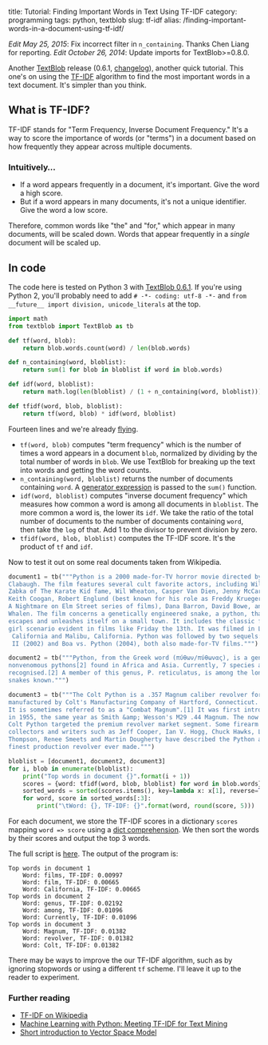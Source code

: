 title: Tutorial: Finding Important Words in Text Using TF-IDF
category: programming
tags: python, textblob
slug: tf-idf
alias: /finding-important-words-in-a-document-using-tf-idf/

*Edit May 25, 2015*: Fix incorrect filter in `n_containing`. Thanks Chen Liang for reporting.
*Edit October 26, 2014*: Update imports for TextBlob>=0.8.0.

Another [TextBlob][] release (0.6.1, [changelog](https://textblob.readthedocs.io/en/latest/changelog.html)), another quick tutorial. This one's on using the [TF-IDF][] algorithm to find the most important words in a text document.
It's simpler than you think.

## What is TF-IDF?

TF-IDF stands for "Term Frequency, Inverse Document Frequency." It's a way to score the importance of words (or "terms") in a document based on how frequently they appear across multiple documents.

### Intuitively…

* If a word appears frequently in a document, it's important. Give the word a high score.
* But if a word appears in many documents, it's not a unique identifier. Give the word a low score.

Therefore, common words like "the" and "for," which appear in many documents, will be scaled down. Words that appear frequently in a *single* document will be scaled up.

## In code

The code here is tested on Python 3 with [TextBlob 0.6.1][TextBlob].
If you're using Python 2, you'll probably need to add `# -*- coding: utf-8 -*-` and
`from __future__ import division, unicode_literals` at the top.

```python
import math
from textblob import TextBlob as tb

def tf(word, blob):
    return blob.words.count(word) / len(blob.words)

def n_containing(word, bloblist):
    return sum(1 for blob in bloblist if word in blob.words)

def idf(word, bloblist):
    return math.log(len(bloblist) / (1 + n_containing(word, bloblist)))

def tfidf(word, blob, bloblist):
    return tf(word, blob) * idf(word, bloblist)
```

Fourteen lines and we're already [flying](http://xkcd.com/353/).

* `tf(word, blob)` computes "term frequency" which is the number of times a word appears in a document `blob`, normalized by dividing by the total number of words in `blob`. We use TextBlob for breaking up the text into words and getting the word counts.
* `n_containing(word, bloblist)` returns the number of documents containing `word`. A [generator expression](http://www.python.org/dev/peps/pep-0289/) is passed to the `sum()` function.
* `idf(word, bloblist)` computes "inverse document frequency" which measures how common a word is among all documents in `bloblist`. The more common a word is, the lower its `idf`. We take the ratio of the total number of documents to the number of documents containing `word`, then take the `log` of that. Add 1 to the divisor to prevent division by zero.
* `tfidf(word, blob, bloblist)` computes the TF-IDF score. It's the product of `tf` and `idf`.

Now to test it out on some real documents taken from Wikipedia.

```python
document1 = tb("""Python is a 2000 made-for-TV horror movie directed by Richard
Clabaugh. The film features several cult favorite actors, including William
Zabka of The Karate Kid fame, Wil Wheaton, Casper Van Dien, Jenny McCarthy,
Keith Coogan, Robert Englund (best known for his role as Freddy Krueger in the
A Nightmare on Elm Street series of films), Dana Barron, David Bowe, and Sean
Whalen. The film concerns a genetically engineered snake, a python, that
escapes and unleashes itself on a small town. It includes the classic final
girl scenario evident in films like Friday the 13th. It was filmed in Los Angeles,
 California and Malibu, California. Python was followed by two sequels: Python
 II (2002) and Boa vs. Python (2004), both also made-for-TV films.""")

document2 = tb("""Python, from the Greek word (πύθων/πύθωνας), is a genus of
nonvenomous pythons[2] found in Africa and Asia. Currently, 7 species are
recognised.[2] A member of this genus, P. reticulatus, is among the longest
snakes known.""")

document3 = tb("""The Colt Python is a .357 Magnum caliber revolver formerly
manufactured by Colt's Manufacturing Company of Hartford, Connecticut.
It is sometimes referred to as a "Combat Magnum".[1] It was first introduced
in 1955, the same year as Smith &amp; Wesson's M29 .44 Magnum. The now discontinued
Colt Python targeted the premium revolver market segment. Some firearm
collectors and writers such as Jeff Cooper, Ian V. Hogg, Chuck Hawks, Leroy
Thompson, Renee Smeets and Martin Dougherty have described the Python as the
finest production revolver ever made.""")

bloblist = [document1, document2, document3]
for i, blob in enumerate(bloblist):
    print("Top words in document {}".format(i + 1))
    scores = {word: tfidf(word, blob, bloblist) for word in blob.words}
    sorted_words = sorted(scores.items(), key=lambda x: x[1], reverse=True)
    for word, score in sorted_words[:3]:
        print("\tWord: {}, TF-IDF: {}".format(word, round(score, 5)))
```

For each document, we store the TF-IDF scores in a dictionary `scores` mapping `word => score` using a [dict comprehension](http://www.python.org/dev/peps/pep-0274/). We then sort the words by their scores and output the top 3 words.

The full script is [here](https://gist.github.com/6407257). The output of the program is:

```
Top words in document 1
    Word: films, TF-IDF: 0.00997
    Word: film, TF-IDF: 0.00665
    Word: California, TF-IDF: 0.00665
Top words in document 2
    Word: genus, TF-IDF: 0.02192
    Word: among, TF-IDF: 0.01096
    Word: Currently, TF-IDF: 0.01096
Top words in document 3
    Word: Magnum, TF-IDF: 0.01382
    Word: revolver, TF-IDF: 0.01382
    Word: Colt, TF-IDF: 0.01382
```

There may be ways to improve the our TF-IDF algorithm, such as by ignoring stopwords or using a different `tf` scheme. I'll leave it up to the reader to experiment.

### Further reading

* [TF-IDF on Wikipedia][TF-IDF]
* [Machine Learning with Python: Meeting TF-IDF for Text Mining](http://aimotion.blogspot.com/2011/12/machine-learning-with-python-meeting-tf.html)
* [Short introduction to Vector Space Model](http://pyevolve.sourceforge.net/wordpress/?p=1589)

[TextBlob]: https://textblob.readthedocs.io/en/latest/
[TF-IDF]: https://en.wikipedia.org/wiki/Tf%E2%80%93idf
